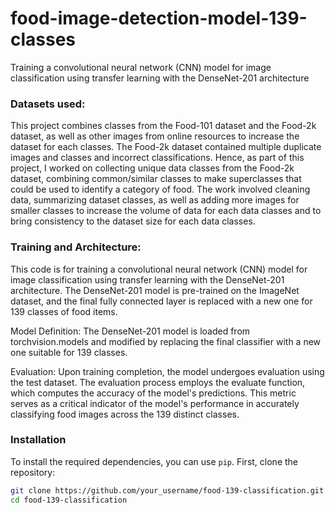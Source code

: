 # food-image-detection-model-139-classes
Training a convolutional neural network (CNN) model for image classification using transfer learning with the DenseNet-201 architecture

### Datasets used:
This project combines classes from the Food-101 dataset and the Food-2k dataset, as well as other images from online resources to increase the dataset for each classes. The Food-2k dataset contained multiple duplicate images and classes and incorrect classifications. Hence, as part of this project, I worked on collecting unique data classes from the Food-2k dataset, combining common/similar classes to make superclasses that could be used to identify a category of food. The work involved cleaning data, summarizing dataset classes, as well as adding more images for smaller classes to increase the volume of data for each data classes and to bring consistency to the dataset size for each data classes.


### Training and Architecture:
This code is for training a convolutional neural network (CNN) model for image classification using transfer learning with the DenseNet-201 architecture. The DenseNet-201 model is pre-trained on the ImageNet dataset, and the final fully connected layer is replaced with a new one for 139 classes of food items.

Model Definition: 
The DenseNet-201 model is loaded from torchvision.models and modified by replacing the final classifier with a new one suitable for 139 classes.

Evaluation:
Upon training completion, the model undergoes evaluation using the test dataset. The evaluation process employs the evaluate function, which computes the accuracy of the model's predictions. This metric serves as a critical indicator of the model's performance in accurately classifying food images across the 139 distinct classes.

### Installation

To install the required dependencies, you can use `pip`. First, clone the repository:

```bash
git clone https://github.com/your_username/food-139-classification.git
cd food-139-classification
